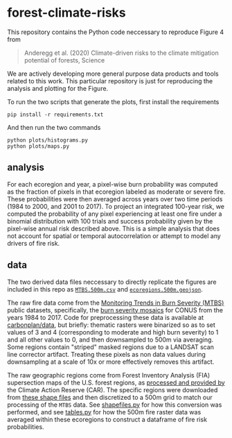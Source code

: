 # forest-climate-risks

This repository contains the Python code neccessary to reproduce Figure 4 from

> Anderegg et al. (2020) Climate-driven risks to the climate mitigation potential of forests, Science

We are actively developing more general purpose data products and tools related to this work. This particular repository is just for reproducing the analysis and plotting for the Figure.

To run the two scripts that generate the plots, first install the requirements

```
pip install -r requirements.txt
```

And then run the two commands

```
python plots/histograms.py
python plots/maps.py
```

## analysis

For each ecoregion and year, a pixel-wise burn probability was computed as the fraction of pixels in that ecoregion labeled as moderate or severe fire. These probabilities were then averaged across years over two time periods (1984 to 2000, and 2001 to 2017). To project an integrated 100-year risk, we computed the probability of any pixel experiencing at least one fire under a binomial distribution with 100 trials and success probability given by the pixel-wise annual risk described above. This is a simple analysis that does not account for spatial or temporal autocorrelation or attempt to model any drivers of fire risk.

## data

The two derived data files neccessary to directly replicate the figures are included in this repo as [`MTBS.500m.csv`](data/MTBS.500m.csv) and [`ecoregions.500m.geojson`](ecoregions.500m.geojson).

The raw fire data come from the [Monitoring Trends in Burn Severity (MTBS)](https://www.mtbs.gov/) public datasets, specifically, the [burn severity mosaics](https://www.mtbs.gov/direct-download) for CONUS from the years 1984 to 2017. Code for preprocessing these data is available at [carbonplan/data](https://github.com/carbonplan/data), but briefly: thematic rasters were binarized so as to set values of 3 and 4 (corresponding to moderate and high burn severity) to 1 and all other values to 0, and then downsampled to 500m via averaging. Some regions contain "striped" masked regions due to a LANDSAT scan line corrector artifact. Treating these pixels as non data values during downsampling at a scale of 10x or more effectively removes this artifact.

The raw geographic regions come from Forest Inventory Analysis (FIA) supersection maps of the U.S. forest regions, as [processed and provided by](https://www.climateactionreserve.org/how/protocols/forest/assessment-area-data/) the Climate Action Reserve (CAR). The specific regions were downloaded from [these shape files](https://www.climateactionreserve.org/wp-content/uploads/2009/03/GIS-Supersection-Shape-File1.zip) and then discretized to a 500m grid to match our processing of the `MTBS` data. See [shapefiles.py](scripts/ecoregions.py) for how this conversion was performed, and see [tables.py](scripts/tables.py) for how the 500m fire raster data was averaged within these ecoregions to construct a dataframe of fire risk probabilities. 
